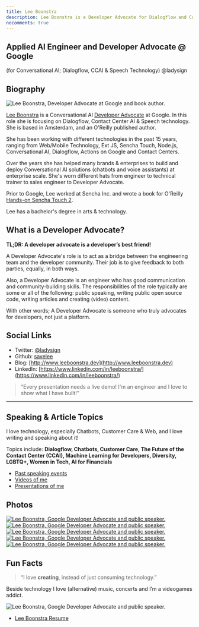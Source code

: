 ```yaml
---
title: Lee Boonstra
description: Lee Boonstra is a Developer Advocate for Dialogflow and Contact Center AI @ Google. She is based in Amsterdam and an O'Reilly book author. @ladysign
nocomments: true
---
```


## Applied AI Engineer and Developer Advocate @ Google
(for Conversational AI; Dialogflow, CCAI & Speech Technology)
@ladysign

## Biography

<img src="/images/profile.jpg" class="border img-fluid float-left" alt="Lee Boonstra, Developer Advocate at Google and book author." loading="lazy" />

[Lee Boonstra](https://plus.google.com/117712452932146916020) is a Conversational AI <a href="#da" title="What is a Developer Advocate, Lee Boonstra?">Developer Advocate</a> at Google. In this role she is focusing on Dialogflow, Contact Center AI & Speech technology. She is based in Amsterdam, and an O'Reilly published author.

She has been working with different technologies in the past 15 years, ranging from Web/Mobile Technology, Ext JS, Sencha Touch, Node.js, Conversational AI, Dialogflow, Actions on Google and Contact Centers.

Over the years she has helped many brands & enterprises to build and deploy Conversational AI solutions (chatbots and voice assistants) at enterprise scale. She's worn different hats from engineer to technical trainer to sales engineer to Developer Advocate.

Prior to Google, Lee worked at Sencha Inc. and wrote a book for O'Reilly [Hands-on Sencha Touch 2](http://shop.oreilly.com/product/0636920030058.do).

Lee has a bachelor's degree in arts & technology.

<a name="da"></a>
## What is a Developer Advocate?

**TL;DR: A developer advocate is a developer’s best friend!**

A Developer Advocate's role is to act as a bridge between the engineering team and the developer community. Their job is to give feedback to both parties, equally, in both ways. 

Also, a Developer Advocate is an engineer who has good communication and community-building skills.  The responsibilities of the role typically are some or all of the following: public speaking, writing public open source code, writing articles and creating (video) content.

With other words; A Developer Advocate is someone who truly advocates for developers, not just a platform.

## Social Links

* Twitter: [@ladysign](https://twitter.com/ladysign)
* Github: [savelee](https://github.com/savelee/)
* Blog: [http://www.leeboonstra.dev](http://www.leeboonstra.dev)
* LinkedIn: [https://www.linkedin.com/in/leeboonstra/](https://www.linkedin.com/in/leeboonstra/)

>“Every presentation needs a live demo! I'm an engineer and I love to show what I have built!”

<hr>

## Speaking & Article Topics

I love technology, especially Chatbots, Customer Care & Web, and I love writing and speaking about it!

Topics include: **Dialogflow, Chatbots, Customer Care, The Future of the Contact Center (CCAI), Machine Learning for Developers, Diversity, LGBTQ+, Women in Tech, AI for Financials**

* [Past speaking events](https://www.leeboonstra.com/speaker)
* [Videos of me](https://www.leeboonstra.com/categories/Videos/)
* [Presentations of me](https://speakerdeck.com/savelee/)
  
## Photos

<a href="/images/bio/leeboonstra1.jpg">
<img src="/images/bio/leeboonstra1-small.jpg" class="img-fluid border" alt="Lee Boonstra, Google Developer Advocate and public speaker." loading="lazy">
</a>
<a href="/images/bio/leeboonstra2.jpg">
<img src="/images/bio/leeboonstra2-small.jpg" class="img-fluid border" alt="Lee Boonstra, Google Developer Advocate and public speaker." loading="lazy">
</a>
<a href="/images/bio/leeboonstra3.jpg">
<img src="/images/bio/leeboonstra3-small.jpg" class="img-fluid border" alt="Lee Boonstra, Google Developer Advocate and public speaker." loading="lazy">
</a>
<br/>
<a href="/images/bio/leeboonstra4.jpg">
<img src="/images/bio/leeboonstra4-small.jpg" class="img-fluid border" alt="Lee Boonstra, Google Developer Advocate and public speaker." loading="lazy">
</a>
<a href="/images/bio/leeboonstra5.jpg">
<img src="/images/bio/leeboonstra5-small.jpg" class="img-fluid border" alt="Lee Boonstra, Google Developer Advocate and public speaker." loading="lazy">
</a>

## Fun Facts

> “I love <strong>creating</strong>, instead of just consuming technology.”

Beside technology I love (alternative) music, concerts and I’m a videogames addict.

<img src="/images/aboutme1.jpg" class="img-fluid border" alt="Lee Boonstra, Google Developer Advocate and public speaker." loading="lazy">

* [Lee Boonstra Resume](/images/lee.boonstra-resume.pdf)